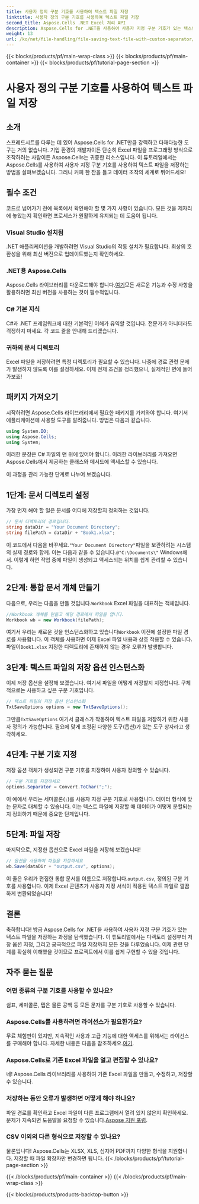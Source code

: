 ```yaml
---
title: 사용자 정의 구분 기호를 사용하여 텍스트 파일 저장
linktitle: 사용자 정의 구분 기호를 사용하여 텍스트 파일 저장
second_title: Aspose.Cells .NET Excel 처리 API
description: Aspose.Cells for .NET을 사용하여 사용자 지정 구분 기호가 있는 텍스트 파일을 저장하는 방법을 알아보세요. 단계별 가이드와 팁이 포함되어 있습니다.
weight: 13
url: /ko/net/file-handling/file-saving-text-file-with-custom-separator/
---
```


{{< blocks/products/pf/main-wrap-class >}}
{{< blocks/products/pf/main-container >}}
{{< blocks/products/pf/tutorial-page-section >}}

# 사용자 정의 구분 기호를 사용하여 텍스트 파일 저장

## 소개
스프레드시트를 다루는 데 있어 Aspose.Cells for .NET만큼 강력하고 다재다능한 도구는 거의 없습니다. 기업 환경의 개발자이든 단순히 Excel 파일을 프로그래밍 방식으로 조작하려는 사람이든 Aspose.Cells는 귀중한 리소스입니다. 이 튜토리얼에서는 Aspose.Cells를 사용하여 사용자 지정 구분 기호를 사용하여 텍스트 파일을 저장하는 방법을 살펴보겠습니다. 그러니 커피 한 잔을 들고 데이터 조작의 세계로 뛰어드세요!
## 필수 조건
코드로 넘어가기 전에 목록에서 확인해야 할 몇 가지 사항이 있습니다. 모든 것을 제자리에 놓았는지 확인하면 프로세스가 원활하게 유지되는 데 도움이 됩니다.
### Visual Studio 설치됨
.NET 애플리케이션을 개발하려면 Visual Studio의 작동 설치가 필요합니다. 최상의 호환성을 위해 최신 버전으로 업데이트했는지 확인하세요.
### .NET용 Aspose.Cells
 Aspose.Cells 라이브러리를 다운로드해야 합니다.[여기](https://releases.aspose.com/cells/net/)모든 새로운 기능과 수정 사항을 활용하려면 최신 버전을 사용하는 것이 필수적입니다.
### C# 기본 지식
C#과 .NET 프레임워크에 대한 기본적인 이해가 유익할 것입니다. 전문가가 아니더라도 걱정하지 마세요. 각 코드 줄을 안내해 드리겠습니다.
### 귀하의 문서 디렉토리
Excel 파일을 저장하려면 특정 디렉토리가 필요할 수 있습니다. 나중에 경로 관련 문제가 발생하지 않도록 이를 설정하세요.
이제 전제 조건을 정리했으니, 실제적인 면에 들어가보죠!
## 패키지 가져오기
시작하려면 Aspose.Cells 라이브러리에서 필요한 패키지를 가져와야 합니다. 여기서 애플리케이션에 사용할 도구를 알려줍니다. 방법은 다음과 같습니다.
```csharp
using System.IO;
using Aspose.Cells;
using System;
```
이러한 문장은 C# 파일의 맨 위에 있어야 합니다. 이러한 라이브러리를 가져오면 Aspose.Cells에서 제공하는 클래스와 메서드에 액세스할 수 있습니다.

이 과정을 관리 가능한 단계로 나누어 보겠습니다.
## 1단계: 문서 디렉토리 설정
가장 먼저 해야 할 일은 문서를 어디에 저장할지 정의하는 것입니다. 
```csharp
// 문서 디렉토리의 경로입니다.
string dataDir = "Your Document Directory";
string filePath = dataDir + "Book1.xlsx";
```
 이 코드에서 다음을 바꾸세요.`"Your Document Directory"`파일을 보관하려는 시스템의 실제 경로와 함께. 이는 다음과 같을 수 있습니다.`@"C:\Documents\"` Windows에서. 이렇게 하면 작업 중에 파일이 생성되고 액세스되는 위치를 쉽게 관리할 수 있습니다.
## 2단계: 통합 문서 개체 만들기
 다음으로, 우리는 다음을 만들 것입니다.`Workbook` Excel 파일을 대표하는 객체입니다. 
```csharp
//Workbook 개체를 만들고 해당 경로에서 파일을 엽니다.
Workbook wb = new Workbook(filePath);
```
 여기서 우리는 새로운 것을 인스턴스화하고 있습니다`Workbook` 이전에 설정한 파일 경로를 사용합니다. 이 객체를 사용하면 이제 Excel 파일 내용과 상호 작용할 수 있습니다. 파일이`Book1.xlsx` 지정한 디렉토리에 존재하지 않는 경우 오류가 발생합니다.
## 3단계: 텍스트 파일의 저장 옵션 인스턴스화
이제 저장 옵션을 설정해 보겠습니다. 여기서 파일을 어떻게 저장할지 지정합니다. 구체적으로는 사용하고 싶은 구분 기호입니다.
```csharp
// 텍스트 파일의 저장 옵션 인스턴스화
TxtSaveOptions options = new TxtSaveOptions();
```
 그만큼`TxtSaveOptions` 여기서 클래스가 작동하여 텍스트 파일을 저장하기 위한 사용자 정의가 가능합니다. 필요에 맞게 조정된 다양한 도구(옵션)가 있는 도구 상자라고 생각하세요.
## 4단계: 구분 기호 지정
저장 옵션 객체가 생성되면 구분 기호를 지정하여 사용자 정의할 수 있습니다.
```csharp
// 구분 기호를 지정하세요
options.Separator = Convert.ToChar(";");
```
이 예에서 우리는 세미콜론(`;`)를 사용자 지정 구분 기호로 사용합니다. 데이터 형식에 맞는 문자로 대체할 수 있습니다. 이는 텍스트 파일에 저장할 때 데이터가 어떻게 분할되는지 정의하기 때문에 중요한 단계입니다.
## 5단계: 파일 저장
마지막으로, 지정한 옵션으로 Excel 파일을 저장해 보겠습니다!
```csharp
// 옵션을 사용하여 파일을 저장하세요
wb.Save(dataDir + "output.csv", options);
```
 이 줄은 우리가 편집한 통합 문서를 이름으로 저장합니다.`output.csv`, 정의된 구분 기호를 사용합니다. 이제 Excel 콘텐츠가 사용자 지정 서식이 적용된 텍스트 파일로 깔끔하게 변환되었습니다!
## 결론
축하합니다! 방금 Aspose.Cells for .NET을 사용하여 사용자 지정 구분 기호가 있는 텍스트 파일을 저장하는 과정을 탐색했습니다. 이 튜토리얼에서는 디렉토리 설정부터 저장 옵션 지정, 그리고 궁극적으로 파일 저장까지 모든 것을 다루었습니다. 이제 관련 단계를 확실히 이해했을 것이므로 프로젝트에서 이를 쉽게 구현할 수 있을 것입니다.
## 자주 묻는 질문
### 어떤 종류의 구분 기호를 사용할 수 있나요?
쉼표, 세미콜론, 탭은 물론 공백 등 모든 문자를 구분 기호로 사용할 수 있습니다.
### Aspose.Cells를 사용하려면 라이선스가 필요한가요?
 무료 체험판이 있지만, 지속적인 사용과 고급 기능에 대한 액세스를 위해서는 라이선스를 구매해야 합니다. 자세한 내용은 다음을 참조하세요.[여기](https://purchase.aspose.com/buy).
### Aspose.Cells로 기존 Excel 파일을 열고 편집할 수 있나요?
네! Aspose.Cells 라이브러리를 사용하여 기존 Excel 파일을 만들고, 수정하고, 저장할 수 있습니다.
### 저장하는 동안 오류가 발생하면 어떻게 해야 하나요?
파일 경로를 확인하고 Excel 파일이 다른 프로그램에서 열려 있지 않은지 확인하세요. 문제가 지속되면 도움말을 요청할 수 있습니다.[Aspose 지원 포럼](https://forum.aspose.com/c/cells/9).
### CSV 이외의 다른 형식으로 저장할 수 있나요?
물론입니다! Aspose.Cells는 XLSX, XLS, 심지어 PDF까지 다양한 형식을 지원합니다. 저장할 때 파일 확장자만 변경하면 됩니다.
{{< /blocks/products/pf/tutorial-page-section >}}

{{< /blocks/products/pf/main-container >}}
{{< /blocks/products/pf/main-wrap-class >}}

{{< blocks/products/products-backtop-button >}}
